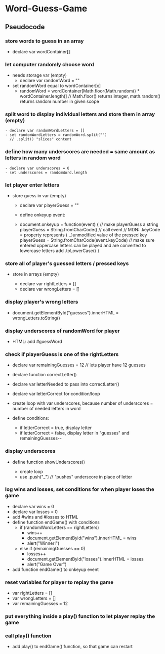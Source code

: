 # Word-Guess-Game

## Pseudocode

### store words to guess in an array

- declare var wordContainer[]

### let computer randomly choose word

- needs storage var (empty)
  - declare var randomWord = ""
- set randomWord equal to wordContainer[x]
  - randomWord = wordContainer[Math.floor(Math.random() * wordContainer.length)]
    // Math.floor() returns integer, math.random() returns random number in given scope

### split word to display individual letters and store them in array (empty)

    - declare var randomWordLetters = []
    - set randomWordLetters = randomWord.split("")
      // .split() "slices" content

### define how many underscores are needed = same amount as letters in random word

    - declare var underscores = 0
    - set underscores = randomWord.length

### let player enter letters

- store guess in var (empty)

  - declare var playerGuess = ""

  - define onkeyup event:

  - document.onkeyup = function(event) {
    // make playerGuess a string
    playerGuess = String.fromCharCode()
    // call event
    // MDN: .keyCode = property represents (...)unmodified value of the pressed key
    playerGuess = String.fromCharCode(event.keyCode)
    // make sure entered uppercase letters can be played and are converted to lowercase letters
    add .toLowerCase()
    }

### store all of player's guessed letters / pressed keys

- store in arrays (empty)

  - declare var rightLetters = []
  - declare var wrongLetters = []

### display player's wrong letters

- document.getElementById("guesses").innerHTML = wrongLetters.toString()

### display underscores of randomWord for player

- HTML: add #guessWord

### check if playerGuess is one of the rightLetters

- declare var remainingGuesses = 12
  // lets player have 12 guesses
- declare function correctLetter()
- declare var letterNeeded to pass into correctLetter()
- declare var letterCorrect for condition/loop
- create loop with var underscores, because number of underscores = number of needed letters in word
- define conditions:

  - if letterCorrect = true, display letter
  - if letterCorrect = false, display letter in "guesses" and remainingGuesses--

### display underscores

- define function showUnderscores()

  - create loop
  - use .push("\_")
    // "pushes" underscore in place of letter

### log wins and losses, set conditions for when player loses the game

- declare var wins = 0
- declare var losses = 0
- add #wins and #losses to HTML
- define function endGame() with conditions
  - if (randomWordLetters == rightLetters)
    - wins++
    - document.getElementById("wins").innerHTML = wins
    - alert("Winner!")
  - else if (remainingGuesses == 0)
    - losses++
    - document.getElementById("losses").innerHTML = losses
    - alert("Game Over")
- add function endGame() to onkeyup event

### reset variables for player to replay the game

- var rightLetters = []
- var wrongLetters = []
- var remainingGuesses = 12

### put everything inside a play() function to let player replay the game

### call play() function

- add play() to endGame() function, so that game can restart
